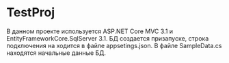 # TestProj
В данном проекте используется ASP.NET Core MVC 3.1 и EntityFrameworkCore.SqlServer 3.1. БД создается призапуске, строка подключения на ходится в файле appsetings.json. В файле SampleData.cs находятся начальные данные БД.
